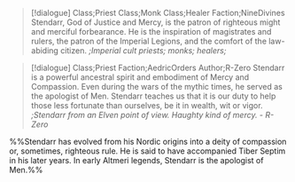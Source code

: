 >[!dialogue] Class;Priest Class;Monk Class;Healer Faction;NineDivines
>Stendarr, God of Justice and Mercy, is the patron of righteous might and merciful forbearance. He is the inspiration of magistrates and rulers, the patron of the Imperial Legions, and the comfort of the law-abiding citizen.
>*;Imperial cult priests; monks; healers;*

>[!dialogue] Class;Priest Faction;AedricOrders Author;R-Zero
>Stendarr is a powerful ancestral spirit and embodiment of Mercy and Compassion. Even during the wars of the mythic times, he served as the apologist of Men. Stendarr teaches us that it is our duty to help those less fortunate than ourselves, be it in wealth, wit or vigor.
>*;Stendarr from an Elven point of view. Haughty kind of mercy. - R-Zero*

%%Stendarr has evolved from his Nordic origins into a deity of compassion or, sometimes, righteous rule. He is said to have accompanied Tiber Septim in his later years. In early Altmeri legends, Stendarr is the apologist of Men.%%